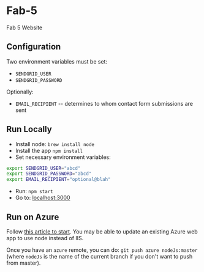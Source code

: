 # Fab-5
Fab 5 Website

## Configuration

Two environment variables must be set:

* `SENDGRID_USER`
* `SENDGRID_PASSWORD`

Optionally:

* `EMAIL_RECIPIENT` -- determines to whom contact form submissions are sent

## Run Locally

* Install node: `brew install node`
* Install the app `npm install`
* Set necessary environment variables:

```bash
export SENDGRID_USER="abcd"
export SENDGRID_PASSWORD="abcd"
export EMAIL_RECIPIENT="optional@blah"
```

* Run: `npm start`
* Go to: [localhost:3000](http://localhost:3000)

## Run on Azure

Follow [this article to start](https://azure.microsoft.com/en-us/documentation/articles/web-sites-nodejs-develop-deploy-mac/). You may be able to update an existing Azure 
web app to use node instead of IIS.

Once you have an `azure` remote, you can do: `git push azure nodeJs:master` (where `nodeJs` is the name of the current branch if you don't want to push from master).

